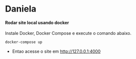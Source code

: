 # Daniela

#### Rodar site local usando docker

Instale Docker, Docker Compose e execute o comando abaixo.

```sh
docker-compose up
```
- Entao acesse o site em http://127.0.0.1:4000
